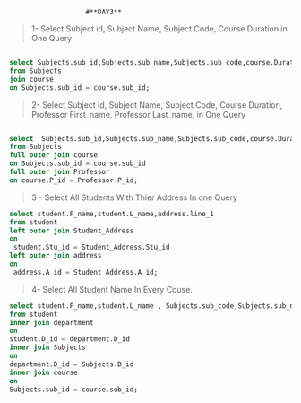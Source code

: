             
                       #**DAY3**

> 1- Select Subject id, Subject Name, Subject Code, Course Duration in One Query

```sql

select Subjects.sub_id,Subjects.sub_name,Subjects.sub_code,course.Duration 
from Subjects
join course 
on Subjects.sub_id = course.sub_id; 

```

> 2- Select Subject id, Subject Name, Subject Code, Course Duration, Professor First_name, Professor Last_name, in One Query

```sql

select  Subjects.sub_id,Subjects.sub_name,Subjects.sub_code,course.Duration,Professor.F_name,Professor.L_name 
from Subjects 
full outer join course
on Subjects.sub_id = course.sub_id
full outer join Professor
on course.P_id = Professor.P_id;
```
> 3 - Select All Students With Thier Address In one Query

```sql 
select student.F_name,student.L_name,address.line_1
from student
left outer join Student_Address
on
 student.Stu_id = Student_Address.Stu_id
left outer join address
on
 address.A_id = Student_Address.A_id;

```

> 4- Select All Student Name In Every Couse.

```sql
select student.F_name,student.L_name , Subjects.sub_code,Subjects.sub_name
from student
inner join department
on 
student.D_id = department.D_id
inner join Subjects
on
department.D_id = Subjects.D_id
inner join course
on
Subjects.sub_id = course.sub_id;
 
 ```